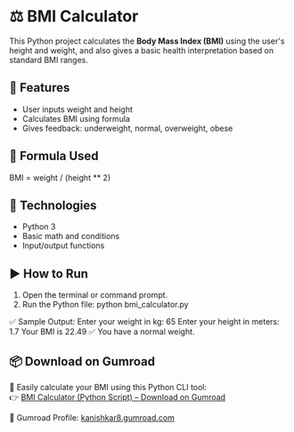 # ⚖️ BMI Calculator

This Python project calculates the **Body Mass Index (BMI)** using the user's height and weight, and also gives a basic health interpretation based on standard BMI ranges.

## 🚀 Features
- User inputs weight and height
- Calculates BMI using formula
- Gives feedback: underweight, normal, overweight, obese

## 📘 Formula Used
BMI = weight / (height ** 2)

## 🧠 Technologies
- Python 3
- Basic math and conditions
- Input/output functions

## ▶️ How to Run
1. Open the terminal or command prompt.
2. Run the Python file:
python bmi_calculator.py

✅ Sample Output:
Enter your weight in kg: 65
Enter your height in meters: 1.7
Your BMI is 22.49
✅ You have a normal weight.




## 📦 Download on Gumroad

💪 Easily calculate your BMI using this Python CLI tool:  
👉 [BMI Calculator (Python Script) – Download on Gumroad](https://kanishkar8.gumroad.com/l/jjphsb?_gl=1*iikucp*_ga*MjUwMDg1MjM0LjE3NTE5ODIxOTM.*_ga_6LJN6D94N6*czE3NTIxMzQ5NjAkbzMkZzEkdDE3NTIxMzY0NDgkajYwJGwwJGgw)

🔗 Gumroad Profile: [kanishkar8.gumroad.com](https://kanishkar8.gumroad.com)
